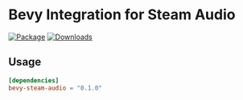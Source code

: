 
# Bevy Integration for Steam Audio

[![Package](https://img.shields.io/crates/v/steam-audio.svg)](https://crates.io/crates/bevy-steam-audio)
[![Downloads](https://img.shields.io/crates/d/steam-audio.svg)](https://crates.io/crates/bevy-steam-audio)

## Usage
```toml
[dependencies]
bevy-steam-audio = "0.1.0"
```
